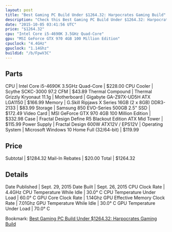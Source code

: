 ```yaml
---
layout: post
title: "Best Gaming PC Build Under $1264.32: Harpocrates Gaming Build"
description: "Check this Best Gaming PC Build Under $1264.32: Harpocrates Gaming Build. CPU: Intel Core i5-4690K 3.5GHz Quad-Core, CPU Cooler: Scythe SCKC-3000 97.2 CFM, Thermal Compoun"
date: "2015-10-05 03:41:56 UTC"
price: "$1264.32"
cpu: "Intel Core i5-4690K 3.5GHz Quad-Core"
gpu: "MSI GeForce GTX 970 4GB 100 Million Edition"
cpuclock: "4.4GHz"
gpuclock: "1.14Ghz"
buildid: "/b/FpwV3C"
---
```


## Parts

CPU | Intel Core i5-4690K 3.5GHz Quad-Core | $228.00
CPU Cooler | Scythe SCKC-3000 97.2 CFM | $43.89
Thermal Compound | Thermal Grizzly Kryonaut 11.1g | 
Motherboard | Gigabyte GA-Z97X-UD5H ATX LGA1150 | $166.99
Memory | G.Skill Ripjaws X Series 16GB (2 x 8GB) DDR3-2133 | $83.99
Storage | Samsung 850 EVO-Series 500GB 2.5" SSD | $172.49
Video Card | MSI GeForce GTX 970 4GB 100 Million Edition | $332.98
Case | Fractal Design Define R5 Blackout Edition ATX Mid Tower | $115.99
Power Supply | Fractal Design 600W ATX12V / EPS12V | 
Operating System | Microsoft Windows 10 Home Full (32/64-bit) | $119.99

## Price

Subtotal | $1284.32
Mail-In Rebates | $20.00
Total | $1264.32

## Details

Date Published | Sept. 29, 2015
Date Built | Sept. 26, 2015
CPU Clock Rate | 4.4GHz
CPU Temperature While Idle | 30.0° C
CPU Temperature Under Load | 60.0° C
GPU Core Clock Rate | 1.14Ghz
GPU Effective Memory Clock Rate | 7.01Ghz
GPU Temperature While Idle | 30.0° C
GPU Temperature Under Load | 70.0° C

Bookmark: [Best Gaming PC Build Under $1264.32: Harpocrates Gaming Build](http://pcbuilders.github.io/2015/10/05/best-gaming-pc-build-under-1264-dollars-dot-32-harpocrates-gaming-build/)
